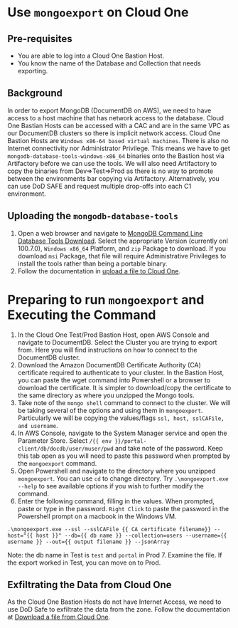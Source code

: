 # Use `mongoexport` on Cloud One

## Pre-requisites
- You are able to log into a Cloud One Bastion Host.
- You know the name of the Database and Collection that needs exporting.

## Background
In order to export MongoDB (DocumentDB on AWS), we need to have access to a host machine that has network access to the database. Cloud One Bastian Hosts can be accessed with a CAC and are in the same VPC as our DocumentDB clusters so there is implicit network access. Cloud One Bastion Hosts are `Windows x86-64 based virtual machines`. There is also no Internet connectivity nor Administrator Privilege. This means we have to get `mongodb-database-tools-windows-x86_64` binaries onto the Bastion host via Artifactory before we can use the tools. We will also need Artifactory to copy the binaries from Dev=>Test=>Prod as there is no way to promote between the environments bar copying via Artifactory. Alternatively, you can use DoD SAFE and request multiple drop-offs into each C1 environment.

## Uploading the `mongodb-database-tools`
1. Open a web browser and navigate to [MongoDB Command Line Database Tools Download](https://www.mongodb.com/try/download/database-tools). Select the appropriate Version (currently onl 100.7.0), `Windows x86_64` Platform, and `zip` Package to download. If you download `msi` Package, that file will require Administrative Privileges to install the tools rather than being a portable binary.
2. Follow the documentation in [upload a file to Cloud One](upload-file-to-c1.md#upload-a-file-to-cloud-one).
 
# Preparing to run `mongoexport` and Executing the Command
1. In the Cloud One Test/Prod Bastion Host, open AWS Console and navigate to DocumentDB. Select the Cluster you are trying to export from. Here you will find instructions on how to connect to the DocumentDB cluster.
2. Download the Amazon DocumentDB Certificate Authority (CA) certificate required to authenticate to your cluster. In the Bastion Host, you can paste the wget command into Powershell or a browser to download the certificate. It is simpler to download/copy the certificate to the same directory as where you unzipped the Mongo tools.
3. Take note of the `mongo shell` command to connect to the cluster. We will be taking several of the options and using them in `mongoexport`. Particularly we will be copying the values/flags `ssl, host, sslCAFile, and username`.
4. In AWS Console, navigate to the System Manager service and open the Parameter Store. Select `/{{ env }}/portal-client/db/docdb/user/muser/pwd` and take note of the password. Keep this tab open as you will need to paste this password when prompted by the `mongoexport` command.
5. Open Powershell and navigate to the directory where you unzipped `mongoexport`. You can use `cd` to change directory. Try `.\mongoexport.exe --help` to see available options if you wish to further modify the command.
6. Enter the following command, filling in the values. When prompted, paste or type in the password. `Right Click` to paste the password in the Powershell prompt on a macbook in the Windows VM.

```
.\mongoexport.exe --ssl --sslCAFile {{ CA certificate filename}} --host="{{ host }}" --db={{ db name }} --collection=users --username={{ username }} --out={{ output filename }} --jsonArray
```
Note: the db name in Test is `test` and `portal` in Prod
7. Examine the file. If the export worked in Test, you can move on to Prod.

## Exfiltrating the Data from Cloud One
As the Cloud One Bastion Hosts do not have Internet Access, we need to use DoD Safe to exfiltrate the data from the zone. Follow the documentation at [Download a file from Cloud One](transfer-file-to-from-c1-dod-safe.md#downloading-a-file-from-cloud-one
).
